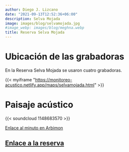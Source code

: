```yaml
---
author: Diego J. Lizcano
date: "2021-09-13T12:52:36+06:00"
description: Selva Mojada
image: images/blog/selvamojada.jpg
#image_webp: images/blog/meghna.webp
title: Reserva Selva Mojada
---
```


# Ubicación de las grabadoras

En la Reserva Selva Mojada se usaron cuatro grabadoras.

{{< myiframe "https://monitoreo-acustico.netlify.app/maps/selvamojada.html" >}}


# Paisaje acústico

{{< soundcloud 1148683570 >}}

[Enlace al minuto en Arbimon](https://arbimon.rfcx.org/project/destinos-awake/visualizer/rec/42440711)

## [Enlace a la reserva](https://selvamojada.com) 


